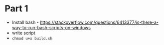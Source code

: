 # Part 1
  - Install bash - https://stackoverflow.com/questions/6413377/is-there-a-way-to-run-bash-scripts-on-windows
  - write script
  - `chmod u+x build.sh`

